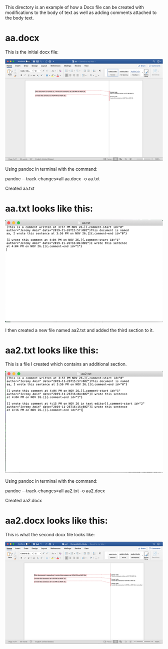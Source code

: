 This directory is an example of how a Docx file can be created with modifications to the body of text as well as adding comments attached to the body text.

# aa.docx

This is the initial docx file:

![alt text](https://github.com/MQ-FOAR705/Version-Control-Supervisor-Feedback-PoC/blob/master/aa/aa.docx-screenshot.png "Initial Docx file")

Using pandoc in terminal with the command:

  pandoc --track-changes=all aa.docx -o aa.txt

Created aa.txt

# aa.txt looks like this:


![alt text](https://github.com/MQ-FOAR705/Version-Control-Supervisor-Feedback-PoC/blob/master/aa/aa.txt-screenshot.png "Txt file from initial docx file")

I then created a new file named aa2.txt and added the third section to it.

# aa2.txt looks like this:


This is a file I created which contains an additional section.

![alt text](https://github.com/MQ-FOAR705/Version-Control-Supervisor-Feedback-PoC/blob/master/aa/aa2.txt-screenshot.png "Modified aa.txt")

Using pandoc in terminal with the command:

  pandoc --track-changes=all aa2.txt -o aa2.docx

Created aa2.docx
  
# aa2.docx looks like this:


This is what the second docx file looks like:

![alt text](https://github.com/MQ-FOAR705/Version-Control-Supervisor-Feedback-PoC/blob/master/aa/aa2.docx-screenshot.png "Final Docx file!")

